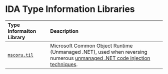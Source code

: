 # IDA Type Information Libraries

| Type Informaiton Library    | Description                                                                                                                                |
|:----------------------------|:-------------------------------------------------------------------------------------------------------------------------------------------|
| [`mscoru.til`]              | Microsoft Common Object Runtime (Unmanaged .NET), used when reversing numerous [unmanaged .NET code injection techniques][Red Team Notes]. |

[`mscoru.til`]: ./mscoru.til
[Red Team Notes]: https://www.ired.team/offensive-security/code-injection-process-injection/injecting-and-executing-.net-assemblies-to-unmanaged-process 
